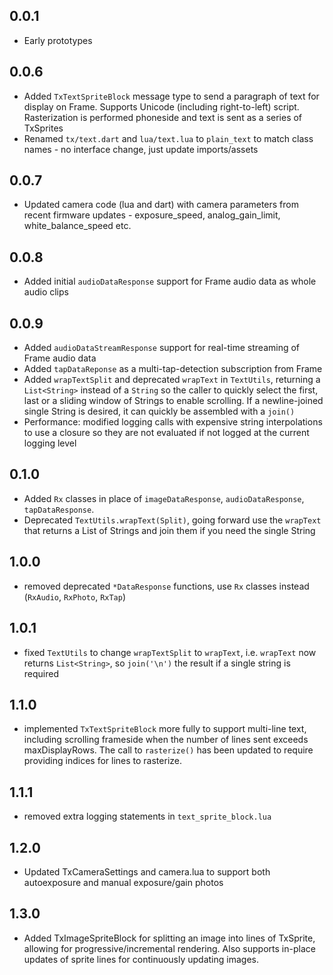 ## 0.0.1

* Early prototypes

## 0.0.6

* Added `TxTextSpriteBlock` message type to send a paragraph of text for display on Frame. Supports Unicode (including right-to-left) script. Rasterization is performed phoneside and text is sent as a series of TxSprites
* Renamed `tx/text.dart` and `lua/text.lua` to `plain_text` to match class names - no interface change, just update imports/assets

## 0.0.7

* Updated camera code (lua and dart) with camera parameters from recent firmware updates - exposure_speed, analog_gain_limit, white_balance_speed etc.

## 0.0.8

* Added initial `audioDataResponse` support for Frame audio data as whole audio clips

## 0.0.9

* Added `audioDataStreamResponse` support for real-time streaming of Frame audio data
* Added `tapDataReponse` as a multi-tap-detection subscription from Frame
* Added `wrapTextSplit` and deprecated `wrapText` in `TextUtils`, returning a `List<String>` instead of a `String` so the caller to quickly select the first, last or a sliding window of Strings to enable scrolling. If a newline-joined single String is desired, it can quickly be assembled with a `join()`
* Performance: modified logging calls with expensive string interpolations to use a closure so they are not evaluated if not logged at the current logging level

## 0.1.0

* Added `Rx` classes in place of `imageDataResponse`, `audioDataResponse`, `tapDataResponse`.
* Deprecated `TextUtils.wrapText(Split)`, going forward use the `wrapText` that returns a List of Strings and join them if you need the single String

## 1.0.0

* removed deprecated `*DataResponse` functions, use `Rx` classes instead (`RxAudio`, `RxPhoto`, `RxTap`)

## 1.0.1

* fixed `TextUtils` to change `wrapTextSplit` to `wrapText`, i.e. `wrapText` now returns `List<String>`, so `join('\n')` the result if a single string is required

## 1.1.0

* implemented `TxTextSpriteBlock` more fully to support multi-line text, including scrolling frameside when the number of lines sent exceeds maxDisplayRows. The call to `rasterize()` has been updated to require providing indices for lines to rasterize.

## 1.1.1

* removed extra logging statements in `text_sprite_block.lua`

## 1.2.0

* Updated TxCameraSettings and camera.lua to support both autoexposure and manual exposure/gain photos

## 1.3.0

* Added TxImageSpriteBlock for splitting an image into lines of TxSprite, allowing for progressive/incremental rendering. Also supports in-place updates of sprite lines for continuously updating images.